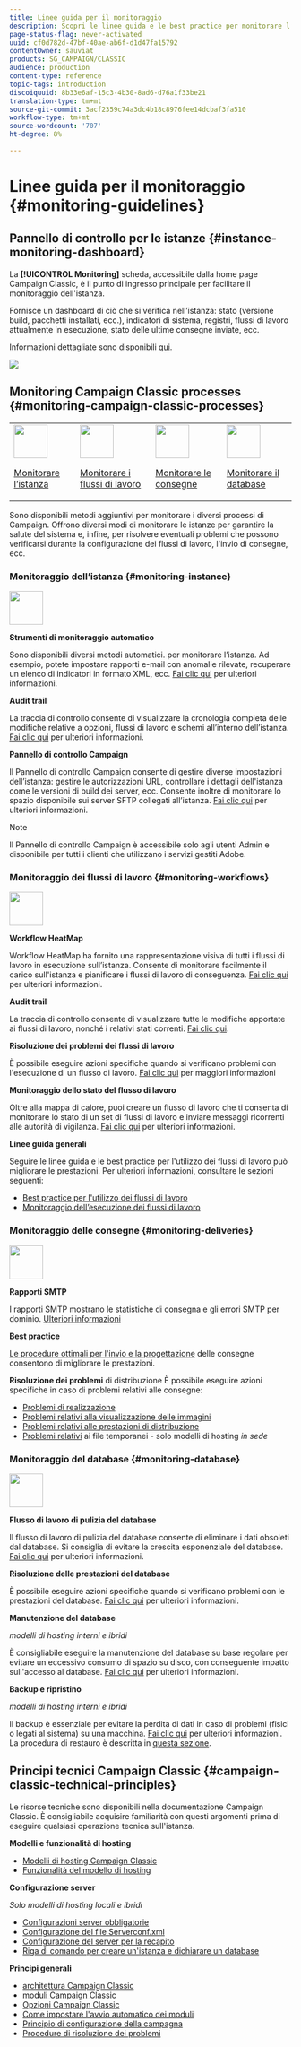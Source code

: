 ```yaml
---
title: Linee guida per il monitoraggio
description: Scopri le linee guida e le best practice per monitorare l’istanza e i processi di Campaign.
page-status-flag: never-activated
uuid: cf0d782d-47bf-40ae-ab6f-d1d47fa15792
contentOwner: sauviat
products: SG_CAMPAIGN/CLASSIC
audience: production
content-type: reference
topic-tags: introduction
discoiquuid: 8b33e6af-15c3-4b30-8ad6-d76a1f33be21
translation-type: tm+mt
source-git-commit: 3acf2359c74a3dc4b18c8976fee14dcbaf3fa510
workflow-type: tm+mt
source-wordcount: '707'
ht-degree: 8%

---
```



# Linee guida per il monitoraggio {#monitoring-guidelines}

## Pannello di controllo per le istanze {#instance-monitoring-dashboard}

La **[!UICONTROL Monitoring]** scheda, accessibile dalla home page Campaign Classic, è il punto di ingresso principale per facilitare il monitoraggio dell&#39;istanza.

Fornisce un dashboard di ciò che si verifica nell’istanza: stato (versione build, pacchetti installati, ecc.), indicatori di sistema, registri, flussi di lavoro attualmente in esecuzione, stato delle ultime consegne inviate, ecc.

Informazioni dettagliate sono disponibili [qui](../../production/using/monitoring-processes.md).

![](assets/monitoring_tab.png)

## Monitoring Campaign Classic processes {#monitoring-campaign-classic-processes}

<table>
<tr><td><img src="assets/do-not-localize/icon_system.svg" width="60px"><p><a href="#monitoring-instance">Monitorare l’istanza</a></p></td>
<td><img src="assets/do-not-localize/icon_workflows.svg" width="60px"><p><a href="#moniroting-workflows">Monitorare i flussi di lavoro</a></p></td>
<td><img src="assets/do-not-localize/icon_send.svg" width="60px"><p><a href="#monitoring-deliveries">Monitorare le consegne</a></p></td>
<td><img src="assets/do-not-localize/icon_database.svg" width="60px"><p><a href="#monitoring-database">Monitorare il database</a></p></td></tr>
</table>

Sono disponibili metodi aggiuntivi per monitorare i diversi processi di Campaign. Offrono diversi modi di monitorare le istanze per garantire la salute del sistema e, infine, per risolvere eventuali problemi che possono verificarsi durante la configurazione dei flussi di lavoro, l&#39;invio di consegne, ecc.

### Monitoraggio dell’istanza {#monitoring-instance}

<img src="assets/do-not-localize/icon_system.svg" width="60px">

**Strumenti di monitoraggio automatico**

Sono disponibili diversi metodi automatici. per monitorare l’istanza. Ad esempio, potete impostare rapporti e-mail con anomalie rilevate, recuperare un elenco di indicatori in formato XML, ecc. [Fai clic qui](../../production/using/monitoring-processes.md#automatic-monitoring) per ulteriori informazioni.

**Audit trail**

La traccia di controllo consente di visualizzare la cronologia completa delle modifiche relative a opzioni, flussi di lavoro e schemi all’interno dell’istanza. [Fai clic qui](../../production/using/audit-trail.md) per ulteriori informazioni.

**Pannello di controllo Campaign**

Il Pannello di controllo Campaign consente di gestire diverse impostazioni dell’istanza: gestire le autorizzazioni URL, controllare i dettagli dell&#39;istanza come le versioni di build dei server, ecc. Consente inoltre di monitorare lo spazio disponibile sui server SFTP collegati all’istanza. [Fai clic qui](https://docs.adobe.com/content/help/it-IT/control-panel/using/control-panel-home.html) per ulteriori informazioni.

>[!NOTE]
>
>Il Pannello di controllo Campaign è accessibile solo agli utenti Admin e disponibile per tutti i clienti che utilizzano i servizi gestiti Adobe.

### Monitoraggio dei flussi di lavoro {#monitoring-workflows}

<img src="assets/do-not-localize/icon_workflows.svg" width="60px">

**Workflow HeatMap**

Workflow HeatMap ha fornito una rappresentazione visiva di tutti i flussi di lavoro in esecuzione sull’istanza. Consente di monitorare facilmente il carico sull&#39;istanza e pianificare i flussi di lavoro di conseguenza. [Fai clic qui](../../workflow/using/heatmap.md) per ulteriori informazioni.

**Audit trail**

La traccia di controllo consente di visualizzare tutte le modifiche apportate ai flussi di lavoro, nonché i relativi stati correnti. [Fai clic qui](../../production/using/audit-trail.md).

**Risoluzione dei problemi dei flussi di lavoro**

È possibile eseguire azioni specifiche quando si verificano problemi con l&#39;esecuzione di un flusso di lavoro. [Fai clic qui](../../production/using/workflow-execution.md) per maggiori informazioni

**Monitoraggio dello stato del flusso di lavoro**

Oltre alla mappa di calore, puoi creare un flusso di lavoro che ti consenta di monitorare lo stato di un set di flussi di lavoro e inviare messaggi ricorrenti alle autorità di vigilanza. [Fai clic qui](../../workflow/using/supervising-workflows.md) per ulteriori informazioni.

**Linee guida generali**

Seguire le linee guida e le best practice per l&#39;utilizzo dei flussi di lavoro può migliorare le prestazioni. Per ulteriori informazioni, consultare le sezioni seguenti:
* [Best practice per l&#39;utilizzo dei flussi di lavoro](../../workflow/using/workflow-best-practices.md)
* [Monitoraggio dell’esecuzione dei flussi di lavoro](../../workflow/using/monitoring-workflow-execution.md)

### Monitoraggio delle consegne {#monitoring-deliveries}

<img src="assets/do-not-localize/icon_send.svg" width="60px">

**Rapporti SMTP**

I rapporti SMTP mostrano le statistiche di consegna e gli errori SMTP per dominio. [Ulteriori informazioni](../../production/using/monitoring-processes.md)

**Best practice**

[Le procedure ottimali per l&#39;invio e la progettazione](../../delivery/using/delivery-best-practices.md) delle consegne consentono di migliorare le prestazioni.

**Risoluzione dei problemi** di distribuzione È possibile eseguire azioni specifiche in caso di problemi relativi alle consegne:
* [Problemi di realizzazione](../../production/using/performance-and-throughput-issues.md#deliverability_issues)
* [Problemi relativi alla visualizzazione delle immagini](../../production/using/image-display-issues.md)
* [Problemi relativi alle prestazioni di distribuzione](../../delivery/using/monitoring-a-delivery.md#performance_issues)
* [Problemi relativi](../../production/using/temporary-files.md) ai file temporanei - solo modelli di hosting *in sede*

### Monitoraggio del database {#monitoring-database}

<img src="assets/do-not-localize/icon_database.svg" width="60px">

**Flusso di lavoro di pulizia del database**

Il flusso di lavoro di pulizia del database consente di eliminare i dati obsoleti dal database. Si consiglia di evitare la crescita esponenziale del database. [Fai clic qui](../../production/using/database-cleanup-workflow.md) per ulteriori informazioni.

**Risoluzione delle prestazioni del database**

È possibile eseguire azioni specifiche quando si verificano problemi con le prestazioni del database. [Fai clic qui](../../production/using/database-performances.md) per ulteriori informazioni.

**Manutenzione del database**

*modelli di hosting interni e ibridi*

È consigliabile eseguire la manutenzione del database su base regolare per evitare un eccessivo consumo di spazio su disco, con conseguente impatto sull&#39;accesso al database. [Fai clic qui](../../production/using/recommendations.md) per ulteriori informazioni.

**Backup e ripristino**

*modelli di hosting interni e ibridi*

Il backup è essenziale per evitare la perdita di dati in caso di problemi (fisici o legati al sistema) su una macchina. [Fai clic qui](../../production/using/backup.md) per ulteriori informazioni. La procedura di restauro è descritta in [questa sezione](../../production/using/restoration.md).

## Principi tecnici Campaign Classic {#campaign-classic-technical-principles}

Le risorse tecniche sono disponibili nella documentazione Campaign Classic. È consigliabile acquisire familiarità con questi argomenti prima di eseguire qualsiasi operazione tecnica sull&#39;istanza.

**Modelli e funzionalità di hosting**

* [Modelli di hosting Campaign Classic](../../installation/using/hosting-models.md)
* [Funzionalità del modello di hosting](../../installation/using/capability-matrix.md)

**Configurazione server**

*Solo modelli di hosting locali e ibridi*

* [Configurazioni server obbligatorie](../../installation/using/campaign-server-configuration.md)
* [Configurazione del file Serverconf.xml](../../installation/using/the-server-configuration-file.md)
* [Configurazione del server per la recapito](../../installation/using/email-deliverability.md)
* [Riga di comando per creare un&#39;istanza e dichiarare un database](../../installation/using/command-lines.md)

**Principi generali**

* [architettura Campaign Classic](../../production/using/general-architecture.md)
* [moduli Campaign Classic](../../production/using/operating-principle.md)
* [Opzioni Campaign Classic](../../installation/using/configuring-campaign-options.md)
* [Come impostare l&#39;avvio automatico dei moduli](../../production/using/administration.md)
* [Principio di configurazione della campagna](../../production/using/configuration-principle.md)
* [Procedure di risoluzione dei problemi](../../production/using/performance-and-throughput-issues.md)
